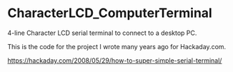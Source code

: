 # CharacterLCD_ComputerTerminal
4-line Character LCD serial terminal to connect to a desktop PC.

This is the code for the project I wrote many years ago for Hackaday.com.

https://hackaday.com/2008/05/29/how-to-super-simple-serial-terminal/
